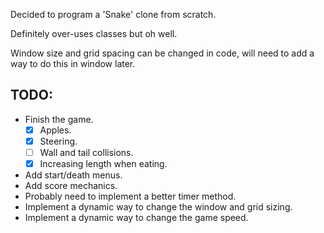 Decided to program a 'Snake' clone from scratch.

Definitely over-uses classes but oh well.

Window size and grid spacing can be changed in code, will need to add a way to do this in window later.

## TODO:
* Finish the game.
    - [x] Apples.
    - [x] Steering.
    - [ ] Wall and tail collisions.
    - [x] Increasing length when eating.
* Add start/death menus.
* Add score mechanics.
* Probably need to implement a better timer method.
* Implement a dynamic way to change the window and grid sizing.
* Implement a dynamic way to change the game speed.